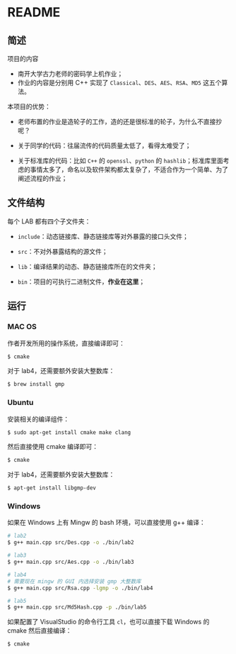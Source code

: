 # README

## 简述

项目的内容

- 南开大学古力老师的密码学上机作业；
- 作业的内容是分别用 C++ 实现了 `Classical`、`DES`、`AES`、`RSA`、`MD5` 这五个算法。

本项目的优势：

- 老师布置的作业是造轮子的工作，造的还是很标准的轮子，为什么不直接抄呢？

- 关于同学的代码：往届流传的代码质量太低了，看得太难受了；
- 关于标准库的代码：比如 `C++` 的 `openssl`、`python` 的 `hashlib`；标准库里面考虑的事情太多了，命名以及软件架构都太复杂了，不适合作为一个简单、为了阐述流程的作业；

## 文件结构

每个 LAB 都有四个子文件夹：

- `include`：动态链接库、静态链接库等对外暴露的接口头文件；

- `src`：不对外暴露结构的源文件；

- `lib`：编译结果的动态、静态链接库所在的文件夹；

- `bin`：项目的可执行二进制文件，**作业在这里**；

## 运行

### MAC OS

作者开发所用的操作系统，直接编译即可：

```bash
$ cmake
```

对于 lab4，还需要额外安装大整数库：

```bash
$ brew install gmp
```

### Ubuntu

安装相关的编译组件：

```bash
$ sudo apt-get install cmake make clang
```

然后直接使用 cmake 编译即可：

```bash
$ cmake
```

对于 lab4，还需要额外安装大整数库：

```bash
$ apt-get install libgmp-dev
```

### Windows

如果在 Windows 上有 Mingw 的 bash 环境，可以直接使用 g++ 编译：

```bash
# lab2
$ g++ main.cpp src/Des.cpp -o ./bin/lab2

# lab3
$ g++ main.cpp src/Aes.cpp -o ./bin/lab3

# lab4
# 需要现在 mingw 的 GUI 内选择安装 gmp 大整数库
$ g++ main.cpp src/Rsa.cpp -lgmp -o ./bin/lab4

# lab5
$ g++ main.cpp src/Md5Hash.cpp -p ./bin/lab5
```

如果配置了 VisualStudio 的命令行工具 `cl`，也可以直接下载 Windows 的 cmake 然后直接编译：

```bash
$ cmake
```

